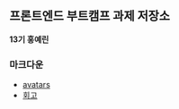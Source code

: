 ## 프론트엔드 부트캠프 과제 저장소

**13기 홍예린**

### 마크다운

- [avatars](src/avatars/avatars.html)
- [회고](src/avatars/avatars.md)
